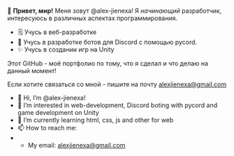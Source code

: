 👋 **Привет, мир!** Меня зовут @alex-jienexa!
Я *начинающий* разработчик, интересуюсь в различных аспектах программирования.

+ 🗒️ Учусь в веб-разработке
+ 🤖 Учусь в разработке ботов для Discord с помощью pycord.
+ ✨ Учусь в создании игр на Unity

Этот GitHub - моё портфолио по тому, что я сделал и что делаю на данный момент!

Если хотите связаться со мной - пишите на почту alexjienexa@gmail.com

- 👋 Hi, I’m @alex-jienexa!
- 👀 I’m interested in web-development, Discord boting with pycord and game development on Unity
- 🌱 I’m currently learning html, css, js and other for web
- 📫 How to reach me:
- - My email: alexjienexa@gmail.com


